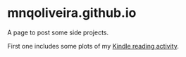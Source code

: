 # mnqoliveira.github.io

A page to post some side projects. 

First one includes some plots of my [Kindle reading activity](mnqoliveira/kindle_activity).
